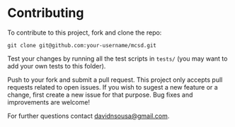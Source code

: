 # Contributing

To contribute to this project, fork and clone the repo:

```
git clone git@github.com:your-username/mcsd.git
```

Test your changes by running all the test scripts in `tests/` (you may want to add your own tests to this folder). 

Push to your fork and submit a pull request. This project only accepts pull requests related to open issues. If you wish to sugest a new feature or a change, first create a new issue for that purpose. Bug fixes and improvements are welcome!

For further questions contact davidnsousa@gmail.com.